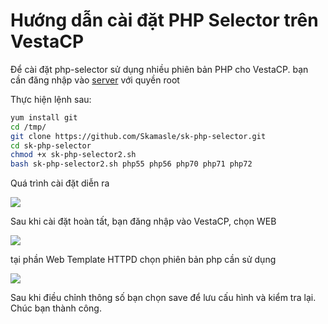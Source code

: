 
# Hướng dẫn cài đặt PHP Selector trên VestaCP

Để cài đặt php-selector sử dụng nhiều phiên bản PHP cho VestaCP. bạn cần đăng nhập vào  [server](https://www.matbao.net/cloud-server-linux.html?utm_source=matbao&utm_medium=wiki-post&utm_campaign=mb-wiki "server")  với quyền root

Thực hiện lệnh sau:
```bash 
yum install git
cd /tmp/
git clone https://github.com/Skamasle/sk-php-selector.git
cd sk-php-selector
chmod +x sk-php-selector2.sh
bash sk-php-selector2.sh php55 php56 php70 php71 php72
```
Quá trình cài đặt diễn ra

![](https://wiki.matbao.net/wp-content/uploads/2018/05/2018-06-15_215516-e1530332693596.png)

Sau khi cài đặt hoàn tất, bạn đăng nhập vào VestaCP, chọn WEB

![](https://wiki.matbao.net/wp-content/uploads/2018/05/2018-06-15_215627-e1530332715701.png)

tại phần Web Template HTTPD chọn phiên bản php cần sử dụng

![](https://wiki.matbao.net/wp-content/uploads/2018/05/2018-06-15_215745-e1530332744684.png)

Sau khi điều chỉnh thông số bạn chọn save để lưu cấu hình và kiểm tra lại. Chúc bạn thành công.